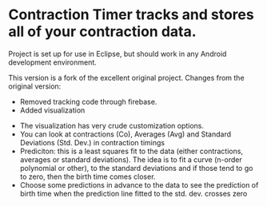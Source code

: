 Contraction Timer tracks and stores all of your contraction data.
=================================================================


Project is set up for use in Eclipse, but should work in any Android development environment.


This version is a fork of the excellent original project. 
Changes from the original version:

* Removed tracking code through firebase.
* Added visualization
 - The visualization has very crude customization options.
 - You can look at contractions (Co), Averages (Avg) and Standard Deviations (Std. Dev.)
   in contraction timings
 - Prediciton: this is a least squares fit to the data (either contractions, averages or
   standard deviations). The idea is to fit a curve (n-order polynomial or other), to the
   standard deviations and if those tend to go to zero, then the birth time comes closer.
 - Choose some predictions in advance to the data to see the prediction of birth time when
   the prediction line fitted to the std. dev. crosses zero